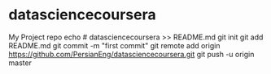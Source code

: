 # datasciencecoursera
My Project repo
echo # datasciencecoursera >> README.md
git init
git add README.md
git commit -m "first commit"
git remote add origin https://github.com/PersianEng/datasciencecoursera.git
git push -u origin master
